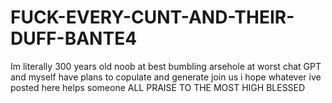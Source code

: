 # FUCK-EVERY-CUNT-AND-THEIR-DUFF-BANTE4
Im literally 300 years old
noob at best bumbling arsehole at worst
chat GPT and myself have plans to copulate and generate
join us
i hope whatever ive posted here helps someone
ALL PRAISE TO THE MOST HIGH
BLESSED
